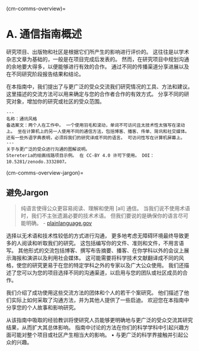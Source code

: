 (cm-comms-overview)=
# A. 通信指南概述

研究项目、出版物和社区是根据它们所产生的影响进行评价的。 这往往是以学术杂志文章为基础的，一般是在项目完成后发表的。 然而，在研究项目中规划沟通的余地要大得多，以便能够进行有效的合作。 通过不同的传播渠道分享进展以及在不同研究阶段报告结果和结论。

在本指南中，我们提出了与更广泛的受众交流我们研究情况的工具、方法和建议。 这里描述的交流方法可以用来确定与您的合作者合作的有效方式。 分享不同的研究对象，增加你的研究或社区的受众范围。

```{figure} ../figures/communication-styles.jpg
---
名称：通讯风格
备选案文：两个人在工作中。 一个使用羽毛和滚动，单词不可访问且太技术性太强写在滚动上。 坐在计算机上的另一人使用不同的通信方法，包括博客、播客、传单、简讯和社交媒体。 还有一些外语字典表明，必须将我们的研究译成不同的语言。 可访问性写在计算机屏幕上。
---
关于与更广泛的受众进行沟通的图解说明。
Stereteria的绘画线路项目示例。 在 CC-BY 4.0 许可下使用。 DOI：10.5281/zenodo.3332807。
```

(cm-comms-overview-jargon)=
## 避免Jargon

> 纯语言使得公众更容易阅读、理解和使用 [all] 通信。 当我们说不使用术语时，我们不主张遗漏必要的技术术语。 但我们要说的是确保你的语言尽可能明确。 - [plainlanguage.gov](https://www.plainlanguage.gov/guidelines/words/avoid-jargon)

选择以无术语和技术性较低的方式进行沟通， 更多地考虑无障碍环境最终导致更多的人阅读和听取我们的研究。 这包括编写你的文件、准则和文件，不用言语写。 其他形式的交流包括博客、撰写布告摘要、播客、在你学科以外的会议上展示海报和演讲以及利用社会媒体。 这可能需要将科学技术文献翻译成不同的风格，使您的研究更易于在您的特定学科之外的专家以及广大公众使用。 我们还描述了您可以为您的项目选择不同的沟通渠道，以启用与您的团队或社区成员的合作。

我们介绍了成功使用这些交流方法的团体和个人的若干个案研究。 他们描述了他们实际上如何采取了沟通方法，并为其他人提供了一些启迪。 欢迎您在本指南中分享您的个人故事和影响研究。

从该指南中吸取的经验教训将使研究人员能够更明确地与更广泛的受众交流其研究结果，从而扩大其总体影响。 指南中讨论的方法在你们的科学学科中引起兴趣方面可能对整个项目或社区产生相当大的影响。 • 与更广泛的科学界接触并引起公众的兴趣。

